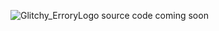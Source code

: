 ![Glitchy_ErroryLogo](https://raw.githubusercontent.com/Endlesshg/bf-vs-glich/main/Glitchy_ErroryLogo.png)
source code coming soon
